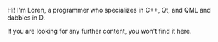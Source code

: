 Hi! I'm Loren, a programmer who specializes in C++, Qt, and QML and dabbles in D.

If you are looking for any further content, you won't find it here.
